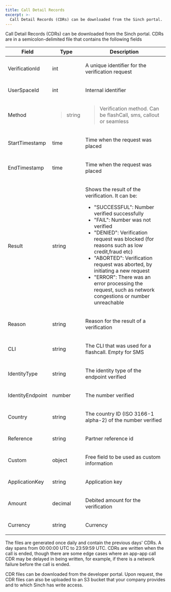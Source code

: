 ```yaml
---
title: Call Detail Records
excerpt: >-
  Call Detail Records (CDRs) can be downloaded from the Sinch portal.
---
```

Call Detail Records (CDRs) can be downloaded from the Sinch portal. CDRs are in a semicolon-delimited file that contains the following fields

<div class="magic-block-html">
    <div class="marked-table">
        <table>
            <thead>
            <tr class="header">
                <th>Field</th>
                <th>Type</th>
                <th>Description</th>
            </tr>
            </thead>
            <tbody>
            <tr class="odd">
                <td>VerificationId</td>
                <td>int</td>
                <td><p>A unique identifier for the verification request</p></td>
            </tr>
            <tr class="even">
                <td>UserSpaceId</td>
                <td>int</td>
                <td><p>Internal identifier</p></td>
            </tr>
            <tr class="odd">
                <td>Method</td>
                <td><blockquote>
                    <p>string</p>
                </blockquote></td>
                <td><blockquote>
                    <p>Verification method. Can be flashCall, sms, callout or seamless</p>
                </blockquote></td>
            </tr>
            <tr class="even">
                <td>StartTimestamp</td>
                <td>time</td>
                <td><p>Time when the request was placed</p></td>
            </tr>
            <tr class="odd">
                <td>EndTimestamp</td>
                <td>time</td>
                <td><p>Time when the request was placed</p></td>
            </tr>
            <tr class="even">
                <td>Result</td>
                <td>string</td>
                <td>
                    <p>Shows the result of the verification. It can be:</p>
                    <ul>
                        <li>"SUCCESSFUL": Number verified successfully</li>
                        <li>"FAIL": Number was not verified</li>
                        <li>"DENIED": Verification request was blocked (for reasons such as low credit,fraud etc)</li>
                        <li>"ABORTED": Verification request was aborted, by initiating a new request</li>
                        <li>"ERROR": There was an error processing the request, such as network congestions or number unreachable</li>
                    </ul>
                </td>
            </tr>
            <tr class="odd">
                <td>Reason</td>
                <td>string</td>
                <td><p>Reason for the result of a verification</p></td>
            </tr>
            <tr class="even">
                <td>CLI</td>
                <td>string</td>
                <td><p>The CLI that was used for a flashcall. Empty for SMS</p></td>
            </tr>
            <tr class="odd">
                <td>IdentityType</td>
                <td>string</td>
                <td><p>The identity type of the endpoint verified</p></td>
            </tr>
            <tr class="even">
                <td>IdentityEndpoint</td>
                <td>number</td>
                <td><p>The number verified</p></td>
            </tr>
            <tr class="odd">
                <td>Country</td>
                <td>string</td>
                <td><p>The country ID (ISO 3166-1 alpha-2) of the number verified</p></td>
            </tr>
            <tr class="even">
                <td>Reference</td>
                <td>string</td>
                <td><p>Partner reference id</p></td>
            </tr>
            <tr class="odd">
                <td>Custom</td>
                <td>object</td>
                <td><p>Free field to be used as custom information</p></td>
            </tr>
            <tr class="even">
                <td>ApplicationKey</td>
                <td>string</td>
                <td><p>Application key</p></td>
            </tr>
            <tr class="odd">
                <td>Amount</td>
                <td>decimal</td>
                <td><p>Debited amount for the verification</p></td>
            </tr>
            <tr class="even">
                <td>Currency</td>
                <td>string</td>
                <td><p>Currency</p></td>
            </tr>
            </tbody>
        </table>
    </div>
</div>

The files are generated once daily and contain the previous days' CDRs. A day spans from 00:00:00 UTC to 23:59:59 UTC. CDRs are written when the call is ended, though there are some edge cases where an app-app call CDR may be delayed in being written, for example, if there is a network failure before the call is ended.

CDR files can be downloaded from the developer portal. Upon request, the CDR files can also be uploaded to an S3 bucket that your company provides and to which Sinch has write access.
